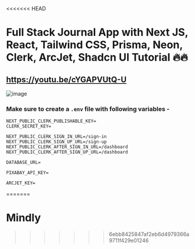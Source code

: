 <<<<<<< HEAD
# Full Stack Journal App with Next JS, React, Tailwind CSS, Prisma, Neon, Clerk, ArcJet, Shadcn UI Tutorial 🔥🔥
## https://youtu.be/cYGAPVUtQ-U

![image](https://github.com/user-attachments/assets/8e4fbd95-40af-4496-a319-dd74d3954814)

### Make sure to create a `.env` file with following variables -

```
NEXT_PUBLIC_CLERK_PUBLISHABLE_KEY=
CLERK_SECRET_KEY=

NEXT_PUBLIC_CLERK_SIGN_IN_URL=/sign-in
NEXT_PUBLIC_CLERK_SIGN_UP_URL=/sign-up
NEXT_PUBLIC_CLERK_AFTER_SIGN_IN_URL=/dashboard
NEXT_PUBLIC_CLERK_AFTER_SIGN_UP_URL=/dashboard

DATABASE_URL=

PIXABAY_API_KEY=

ARCJET_KEY=
```
=======
# Mindly
>>>>>>> 6ebb8425847af2eb6d4979366a9711f429e01246
